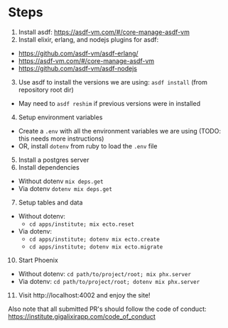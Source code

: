 # Steps

1. Install asdf: https://asdf-vm.com/#/core-manage-asdf-vm
2. Install elixir, erlang, and nodejs plugins for asdf: 
  - https://github.com/asdf-vm/asdf-erlang/
  - https://asdf-vm.com/#/core-manage-asdf-vm
  - https://github.com/asdf-vm/asdf-nodejs
3. Use asdf to install the versions we are using: `asdf install` (from repository root dir)
  - May need to `asdf reshim` if previous versions were in installed
4. Setup environment variables
  - Create a `.env` with all the environment variables we are using (TODO: this needs more instructions)
  - OR, install `dotenv` from ruby to load the `.env` file
5. Install a postgres server
6. Install dependencies
  - Without dotenv `mix deps.get`
  - Via dotenv `dotenv mix deps.get`
7. Setup tables and data
  - Without dotenv:
    - `cd apps/institute; mix ecto.reset`
  - Via dotenv:
    - `cd apps/institute; dotenv mix ecto.create`
    -  `cd apps/institute; dotenv mix ecto.migrate`
10. Start Phoenix
  - Without dotenv: `cd path/to/project/root; mix phx.server`
  - Via dotenv: `cd path/to/project/root; dotenv mix phx.server`
11. Visit http://localhost:4002 and enjoy the site!

Also note that all submitted PR's should follow the code of conduct: https://institute.gigalixirapp.com/code_of_conduct
